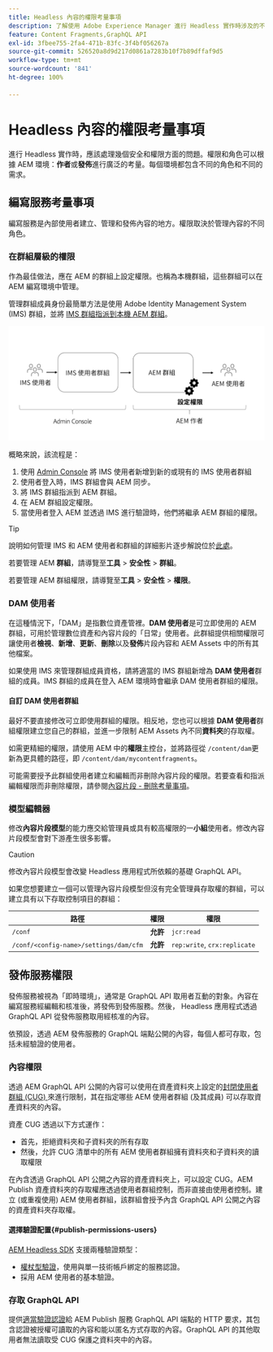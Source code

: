 ```yaml
---
title: Headless 內容的權限考量事項
description: 了解使用 Adobe Experience Manager 進行 Headless 實作時涉及的不同權限和 ACL 考量事項。了解編寫和發佈環境所需的不同角色和可能權限層級。
feature: Content Fragments,GraphQL API
exl-id: 3fbee755-2fa4-471b-83fc-3f4bf056267a
source-git-commit: 526520a8d9d217d0861a7283b10f7b89dffaf9d5
workflow-type: tm+mt
source-wordcount: '841'
ht-degree: 100%

---
```


# Headless 內容的權限考量事項

進行 Headless 實作時，應該處理幾個安全和權限方面的問題。權限和角色可以根據 AEM 環境：**作者**&#x200B;或&#x200B;**發佈**&#x200B;進行廣泛的考量。每個環境都包含不同的角色和不同的需求。

## 編寫服務考量事項

編寫服務是內部使用者建立、管理和發佈內容的地方。權限取決於管理內容的不同角色。

### 在群組層級的權限

作為最佳做法，應在 AEM 的群組上設定權限。也稱為本機群組，這些群組可以在 AEM 編寫環境中管理。

管理群組成員身份最簡單方法是使用 Adobe Identity Management System (IMS) 群組，並將 [IMS 群組指派到本機 AEM 群組](https://experienceleague.adobe.com/docs/experience-manager-cloud-service/content/security/ims-support.html?lang=zh-Hant#managing-permissions-in-aem)。

![Admin Console 權限流程](assets/admin-console-aem-group-permissions.png)

概略來說，該流程是：

1. 使用 [Admin Console](https://adminconsole.adobe.com/) 將 IMS 使用者新增到新的或現有的 IMS 使用者群組
1. 使用者登入時，IMS 群組會與 AEM 同步。
1. 將 IMS 群組指派到 AEM 群組。
1. 在 AEM 群組設定權限。
1. 當使用者登入 AEM 並透過 IMS 進行驗證時，他們將繼承 AEM 群組的權限。

>[!TIP]
>
> 說明如何管理 IMS 和 AEM 使用者和群組的詳細影片逐步解說位於[此處](https://experienceleague.adobe.com/docs/experience-manager-learn/cloud-service/accessing/overview.html)。

若要管理 AEM **群組**，請導覽至&#x200B;**工具** > **安全性** > **群組**。

若要管理 AEM 群組權限，請導覽至&#x200B;**工具** > **安全性** > **權限**。

### DAM 使用者

在這種情況下，「DAM」是指數位資產管裡。**DAM 使用者**&#x200B;是可立即使用的 AEM 群組，可用於管理數位資產和內容片段的「日常」使用者。此群組提供相關權限可讓使用者&#x200B;**檢視**、**新增**、**更新**、**刪除**&#x200B;以及&#x200B;**發佈**&#x200B;片段內容和 AEM Assets 中的所有其他檔案。

如果使用 IMS 來管理群組成員資格，請將適當的 IMS 群組新增為 **DAM 使用者**&#x200B;群組的成員。IMS 群組的成員在登入 AEM 環境時會繼承 DAM 使用者群組的權限。

#### 自訂 DAM 使用者群組

最好不要直接修改可立即使用群組的權限。相反地，您也可以根據 **DAM 使用者**&#x200B;群組權限建立您自己的群組，並進一步限制 AEM Assets 內不同&#x200B;**資料夾**&#x200B;的存取權。

如需更精細的權限，請使用 AEM 中的&#x200B;**權限**&#x200B;主控台，並將路徑從 `/content/dam`更新為更具體的路徑，即 `/content/dam/mycontentfragments`。

可能需要授予此群組使用者建立和編輯而非刪除內容片段的權限。若要查看和指派編輯權限而非刪除權限，請參閱[內容片段 - 刪除考量事項](/help/sites-cloud/administering/content-fragments/delete-considerations.md)。

### 模型編輯器

修改&#x200B;**內容片段模型**&#x200B;的能力應交給管理員或具有較高權限的一&#x200B;**小組**&#x200B;使用者。修改內容片段模型會對下游產生很多影響。

>[!CAUTION]
>
>修改內容片段模型會改變 Headless 應用程式所依賴的基礎 GraphQL API。

如果您想要建立一個可以管理內容片段模型但沒有完全管理員存取權的群組，可以建立具有以下存取控制項目的群組：

| 路徑 | 權限 | 權限 |
|-----| -------------| ---------|
| `/conf` | **允許** | `jcr:read` |
| `/conf/<config-name>/settings/dam/cfm` | **允許** | `rep:write`, `crx:replicate` |

## 發佈服務權限

發佈服務被視為「即時環境」，通常是 GraphQL API 取用者互動的對象。內容在編寫服務經編輯和核准後，將發佈到發佈服務。然後， Headless 應用程式透過 GraphQL API 從發佈服務取用經核准的內容。

依預設，透過 AEM 發佈服務的 GraphQL 端點公開的內容，每個人都可存取，包括未經驗證的使用者。

### 內容權限

透過 AEM GraphQL API 公開的內容可以使用在資產資料夾上設定的[封閉使用者群組 (CUG) ](https://experienceleague.adobe.com/docs/experience-manager-learn/assets/advanced/closed-user-groups.html) 來進行限制，其在指定哪些 AEM 使用者群組 (及其成員) 可以存取資產資料夾的內容。

資產 CUG 透過以下方式運作：

* 首先，拒絕資料夾和子資料夾的所有存取
* 然後，允許 CUG 清單中的所有 AEM 使用者群組擁有資料夾和子資料夾的讀取權限

在內含透過 GraphQL API 公開之內容的資產資料夾上，可以設定 CUG。AEM Publish 資產資料夾的存取權應透過使用者群組控制，而非直接由使用者控制。建立 (或重複使用) AEM 使用者群組，該群組會授予內含 GraphQL API 公開之內容的資產資料夾存取權。

#### 選擇驗證配置{#publish-permissions-users}

[AEM Headless SDK](https://github.com/adobe/aem-headless-client-js#create-aemheadless-client) 支援兩種驗證類型：

* [權杖型驗證](/help/implementing/developing/introduction/generating-access-tokens-for-server-side-apis.md)，使用與單一技術帳戶綁定的服務認證。
* 採用 AEM 使用者的基本驗證。

### 存取 GraphQL API

提供[適當驗證認證](https://github.com/adobe/aem-headless-client-js#create-aemheadless-client)給 AEM Publish 服務 GraphQL API 端點的 HTTP 要求，其包含認證被授權可讀取的內容和能以匿名方式存取的內容。GraphQL API 的其他取用者無法讀取受 CUG 保護之資料夾中的內容。
